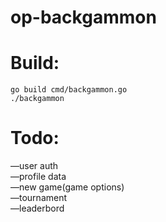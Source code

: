# op-backgammon

# Build:
`go build cmd/backgammon.go`  
`./backgammon`

# Todo:  
—user auth  
—profile data  
—new game(game options)  
—tournament  
—leaderbord

